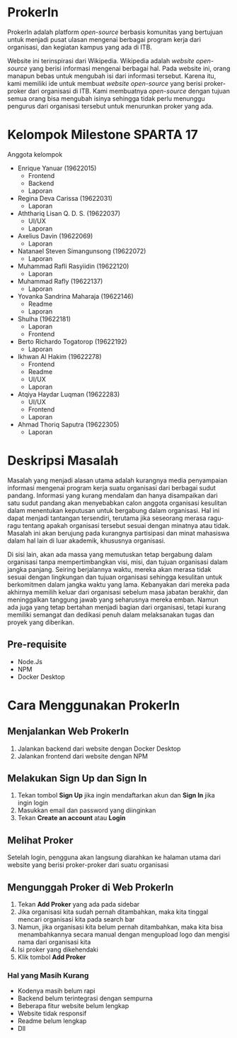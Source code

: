# ProkerIn

ProkerIn adalah platform *open-source* berbasis komunitas yang bertujuan untuk menjadi pusat ulasan mengenai berbagai program kerja dari organisasi, dan kegiatan kampus yang ada di ITB.

Website ini terinspirasi dari Wikipedia. Wikipedia adalah *website open-source* yang berisi informasi mengenai berbagai hal. Pada website ini, orang manapun bebas untuk mengubah isi dari informasi tersebut. Karena itu, kami memiliki ide untuk membuat *website open-source* yang berisi proker-proker dari organisasi di ITB. Kami membuatnya *open-source* dengan tujuan semua orang bisa mengubah isinya sehingga tidak perlu menunggu pengurus dari organisasi tersebut untuk menurunkan proker yang ada.

# Kelompok Milestone SPARTA 17 

Anggota kelompok 

- Enrique Yanuar (19622015)
	- Frontend
	- Backend
	- Laporan
- Regina Deva Carissa (19622031)
	- Laporan
- Aththariq Lisan Q. D. S. (19622037)
	- UI/UX
	- Laporan
- Axelius Davin (19622069)
	- Laporan
- Natanael Steven Simangunsong (19622072)
	- Laporan
- Muhammad Rafli Rasyiidin (19622120)
	- Laporan
- Muhammad Rafly (19622137)
	- Laporan
- Yovanka Sandrina Maharaja (19622146)
	- Readme
	- Laporan
- Shulha (19622181) 
	- Laporan
	- Frontend
- Berto Richardo Togatorop (19622192)
	- Laporan
- Ikhwan Al Hakim (19622278)
	- Frontend
	- Readme
	- UI/UX
	- Laporan
- Atqiya Haydar Luqman (19622283)
	- UI/UX
	- Frontend
	- Laporan
- Ahmad Thoriq Saputra (19622305)
	- Laporan

# Deskripsi Masalah

Masalah yang menjadi alasan utama adalah kurangnya media penyampaian informasi mengenai program kerja suatu organisasi dari berbagai sudut pandang. Informasi yang kurang mendalam dan hanya disampaikan dari satu sudut pandang akan menyebabkan calon anggota organisasi kesulitan dalam menentukan keputusan untuk bergabung dalam organisasi. Hal ini dapat menjadi tantangan tersendiri, terutama jika seseorang merasa ragu-ragu tentang apakah organisasi tersebut sesuai dengan minatnya atau tidak. Masalah ini akan berujung pada kurangnya partisipasi dan minat mahasiswa dalam hal lain di luar akademik, khususnya organisasi.

Di sisi lain, akan ada massa yang memutuskan tetap bergabung dalam organisasi tanpa mempertimbangkan visi, misi, dan tujuan organisasi dalam jangka panjang. Seiring berjalannya waktu, mereka akan merasa tidak sesuai dengan lingkungan dan tujuan organisasi sehingga kesulitan untuk berkomitmen dalam jangka waktu yang lama. Kebanyakan dari mereka pada akhirnya memilih keluar dari organisasi sebelum masa jabatan berakhir, dan meninggalkan tanggung jawab yang seharusnya mereka emban. Namun ada juga yang tetap bertahan menjadi bagian dari organisasi, tetapi kurang memiliki semangat dan dedikasi penuh dalam melaksanakan tugas dan proyek yang diberikan.

## Pre-requisite

- Node.Js
- NPM
- Docker Desktop

# Cara Menggunakan ProkerIn

## Menjalankan Web ProkerIn

1. Jalankan backend dari website dengan Docker Desktop
2. Jalankan frontend dari website dengan NPM

## Melakukan Sign Up dan Sign In

1. Tekan tombol **Sign Up** jika ingin mendaftarkan akun dan **Sign In** jika ingin login
2. Masukkan email dan password yang diinginkan
3. Tekan **Create an account** atau **Login**

## Melihat Proker

Setelah login, pengguna akan langsung diarahkan ke halaman utama dari website yang berisi proker-proker dari suatu organisasi

## Mengunggah Proker di Web ProkerIn

1. Tekan **Add Proker** yang ada pada sidebar
2. Jika organisasi kita sudah pernah ditambahkan,  maka kita tinggal mencari organisasi kita pada search bar
3. Namun, jika organisasi kita belum pernah ditambahkan, maka kita bisa menambahkannya secara manual dengan mengupload logo dan mengisi nama dari organisasi kita
4. Isi proker yang dikehendaki
5. Klik tombol **Add Proker**

### Hal yang Masih Kurang

- Kodenya masih belum rapi
- Backend belum terintegrasi dengan sempurna
- Beberapa fitur website belum lengkap
- Website tidak responsif
- Readme belum lengkap
- Dll